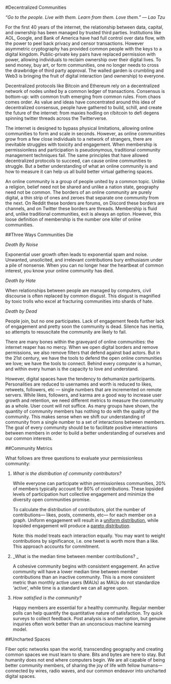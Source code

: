 #Decentralized Communities

_“Go to the people. Live with them. Learn from them. Love them.” — Lao Tzu_

For the first 40 years of the internet, the relationship between data, capital, and ownership has been managed by trusted third parties. Institutions like AOL, Google, and Bank of America have had full control over data flow, with the power to peel back privacy and censor transactions. However asymmetric cryptography has provided common people with the keys to a digital kingdom. Public-private key pairs have replaced permission with power, allowing individuals to reclaim ownership over their digital lives. To send money, buy art, or form communities, one no longer needs to cross the drawbridge of third party approval. The walled garden is crumbling and Web3 is bringing the fruit of digital interaction (and ownership) to everyone. 

Decentralized protocols like Bitcoin and Ethereum rely on a decentralized network of nodes united by a common ledger of transactions. Consensus is bottom-up: with common truth emerging from common rules. From chaos comes order. As value and ideas have concentrated around this idea of decentralized consensus, people have gathered to build, schill, and create the future of the internet: from maxies hodling on r/bitcoin to defi degens spinning twitter threads across the Twitterverse. 

The internet is designed to bypass physical limitations, allowing online communities to form and scale in seconds. However, as online communities grow from a few close individuals to a network of strangers, there are inevitable struggles with toxicity and engagement. When membership is permissionless and participation is pseudonymous, traditional community management techniques fail. The same principles that have allowed decentralized protocols to succeed, can cause online communities to struggle. But a better understanding of what an online community is and how to measure it can help us all build better virtual gathering spaces.

An online community is a group of people united by a common topic. Unlike a religion, belief need not be shared and unlike a nation state, geography need not be common. The borders of an online community are purely digital, a thin strip of ones and zeroes that separate one community from the next. On Reddit these borders are forums, on Discord these borders are channels, and on Twitter these borders are threads. Membership is fluid and, unlike traditional communities, exit is always an option. However, this loose definition of membership is the number one killer of online communities. 

##Three Ways Communities Die

_Death By Noise_

Exponential user growth often leads to exponential spam and noise. Unwanted, unsolicited, and irrelevant contributions bury enthusiasm under a pile of nonsense. When you can no longer hear the heartbeat of common interest, you know your online community has died.

_Death by Hate_

When relationships between people are managed by computers, civil discourse is often replaced by common disgust. This disgust is magnified by toxic trolls who excel at fracturing communities into shards of hate. 

_Death by Dead_

People join, but no one participates. Lack of engagement feeds further lack of engagement and pretty soon the community is dead. Silence has inertia, so attempts to resuscitate the community are likely to fail.

There are many bones within the graveyard of online communities: the internet reaper has no mercy. When we open digital borders and remove permissions, we also remove filters that defend against bad actors. But in the 21st century, we have the tools to defend the open online communities we love; we have the tools to connect. Behind every computer is a human, and within every human is the capacity to love and understand.

However, digital spaces have the tendency to dehumanize participants. Personalities are reduced to usernames and worth is reduced to likes, retweets, followers, etc — single numbers that are incremented on remote servers. While likes, followers, and karma are a good way to increase user growth and retention, we need different metrics to measure the community as a whole. User count will not suffice. As many groups have shown, the quantity of community members has nothing to do with the quality of the community. This makes sense when we shift our understanding of community from a single number to a set of interactions between members. The goal of every community should be to facilitate positive interactions between members in order to build a better understanding of ourselves and our common interests. 

##Community Metrics

What follows are three questions to evaluate your permissionless community:



1. _What is the distribution of community contributors?_

    While everyone  can participate within permissionless communities, 20% of members typically account for 80% of contributions. These lopsided levels of participation hurt collective engagement and minimize the diversity open communities promise. 


    To calculate the distribution of contributors, plot the number of contributions— likes, posts, comments, etc— for each member on a graph. Uniform engagement will result in a [uniform distribution](https://en.wikipedia.org/wiki/Continuous_uniform_distribution), while lopsided engagement will produce a [pareto distribution](https://en.wikipedia.org/wiki/Pareto_distribution). 


    Note: this model treats each interaction equally. You may want to weight contributions by significance, i.e. one tweet is worth more than a like. This approach accounts for commitment.

2. _What is the median time between member contributions?	_

    A cohesive community begins with consistent engagement. An active community will have a lower median time between member contributions than an inactive community. This is a more consistent metric than monthly active users (MAUs) as MAUs do not standardize ‘active’, while time is a standard we can all agree upon.

3. _How satisfied is the community?_

    Happy members are essential for a healthy community. Regular member polls can help quantify the quantitative nature of satisfaction. Try quick surveys to collect feedback. Post analysis is another option, but genuine inquiries often work better than an unconscious machine learning model. 

##Uncharted Spaces

Fiber optic networks span the world, transcending geography and creating common spaces we must learn to share. Bits and bytes are here to stay. But humanity does not end where computers begin. We are all capable of being better community members, of sharing the joy of life with fellow humans— connected by wires, radio waves, and our common endeavor into uncharted digital spaces. 
